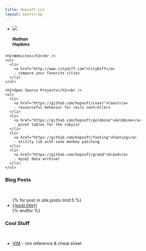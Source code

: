 ```yaml
---
title: Hopsoft LLC
layout: bootstrap
---
```


<div class="row">
  <div class="span7">
    <p>
      <ul class="thumbnails">
        <li>
          <div class="thumbnail">
            <img src="http://www.gravatar.com/avatar/254ec240c9143768df8ec27182764cad.jpg?s=100" />
            <div class="caption">
              <h5>Nathan<br />Hopkins</h5>
            </div>
          </div>
        </li>
      </ul>
    </p>

    <h2>Websites</h2><br />
    <ul>
      <li>
        <a href="http://www.citydiff.com">CityDiff</a>
        - compare your favorite cities
      </li>
    </ul>

    <h2>Open Source Projects</h2><br />
    <ul>
      <li>
        <a href="https://github.com/hopsoft/coast">Coast</a> 
        - resourceful behavior for rails controllers
      </li>
      <li>
        <a href="https://github.com/hopsoft/goldmine">Goldmine</a>
        - pivot tables for the rubyist
      </li>
      <li>
        <a href="https://github.com/hopsoft/footing">Footing</a>
        - utility lib with sane monkey patching
      </li>
      <li>
        <a href="https://github.com/hopsoft/grand">Grand</a>
        - mysql data archiver
      </li>
    </ul>
  </div>

  <div class="well span4">
    <h3>Blog Posts</h3><br />
    <ul>
      {% for post in site.posts limit:5 %}
      <li><a href="{{post.url}}">{{post.title}}</a></li>
      {% endfor %}
    </ul>
  </div>

  <div class="well span4">
    <h3>Cool Stuff</h3><br />
    <ul>
      <li>
        <a href="http://hopsoft.github.com/vim.html">VIM</a>
        - vim reference &amp; cheat sheet
      </li>
    </ul>
  </div>
</div>
